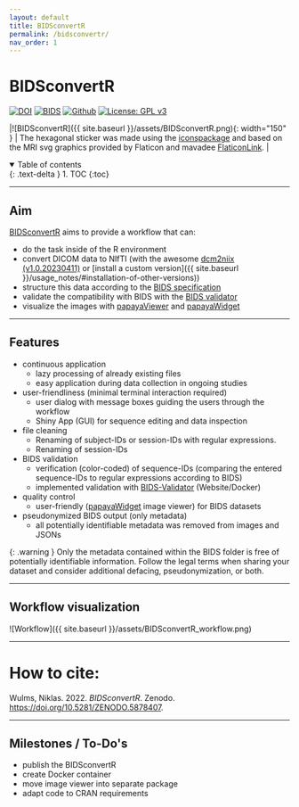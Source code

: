 ```yaml
---
layout: default
title: BIDSconvertR
permalink: /bidsconvertr/
nav_order: 1
---
```



<!-- README.md is generated from README.Rmd. Please edit that file -->

# BIDSconvertR 


<!-- <figure>-->
<!-- <img align="right" height="150" src="../../inst/figure/BIDSconvertR.png" alt="BIDSconvertR logo"/>-->
<!-- <figcaption>The BIDSconvertR logo, created with </figcaption>-->
<!-- </figure>-->



<!-- badges: start -->

[![DOI](https://zenodo.org/badge/448850893.svg)](https://zenodo.org/badge/latestdoi/448850893)
[![BIDS](https://img.shields.io/badge/BIDS-v1.8.0-blue)](https://bids-specification.readthedocs.io/en/v1.8.0/)
[![Github](https://img.shields.io/github/v/release/bidsconvertr/bidsconvertr.svg)](https://github.com/bidsconvertr/bidsconvertr)
[![License: GPL v3](https://img.shields.io/badge/License-GPLv3-blue.svg)](https://www.gnu.org/licenses/gpl-3.0)

|![BIDSconvertR]({{ site.baseurl }}/assets/BIDSconvertR.png){: width="150" } | The hexagonal sticker was made using the [iconspackage](https://github.com/mitchelloharawild/icons) and based on the MRI svg graphics provided by Flaticon and mavadee [FlaticonLink](https://www.flaticon.com/free-icons/mri). |



<!-- badges: end -->

<details open markdown="block">
  <summary>
    Table of contents
  </summary>
  {: .text-delta }
1. TOC
{:toc}
</details>

----

## Aim

[BIDSconvertR](https://github.com/bidsconvertr/bidsconvertr) aims to provide a workflow that can:

- do the task inside of the R environment
- convert DICOM data to NIfTI (with the awesome [dcm2niix (v1.0.20230411)](https://github.com/rordenlab/dcm2niix) or [install a custom version]({{ site.baseurl }}/usage_notes/#installation-of-other-versions))
- structure this data according to the [BIDS specification](https://bids-specification.readthedocs.io/en/stable/)
- validate the compatibility with BIDS with the [BIDS validator](https://github.com/bids-standard/bids-validator)
- visualize the images with [papayaViewer](https://rii-mango.github.io/Papaya/) and [papayaWidget](https://github.com/muschellij2/papayaWidget)

----
## Features

- continuous application
  - lazy processing of already existing files 
  - easy application during data collection in ongoing studies
- user-friendliness (minimal terminal interaction required)
  - user dialog with message boxes guiding the users through the workflow
  - Shiny App (GUI) for sequence editing and data inspection
- file cleaning 
  - Renaming of subject-IDs or session-IDs with regular expressions.
  - Renaming of session-IDs
- BIDS validation
  - verification (color-coded) of sequence-IDs (comparing the entered sequence-IDs to regular expressions according to BIDS)
  - implemented validation with [BIDS-Validator](https://bids-standard.github.io/bids-validator/) (Website/Docker)
- quality control 
  - user-friendly ([papayaWidget](https://github.com/muschellij2/papayaWidget) image viewer) for BIDS datasets
- pseudonymized BIDS output (only metadata)
  - all potentially identifiable metadata was removed from images and JSONs


{: .warning } 
Only the metadata contained within the BIDS folder is free of potentially identifiable information. Follow the legal terms when sharing your dataset and consider additional defacing, pseudonymization, or both.

----
## Workflow visualization

![Workflow]({{ site.baseurl }}/assets/BIDSconvertR_workflow.png)

----
# How to cite: 

Wulms, Niklas. 2022. *BIDSconvertR*. Zenodo.
<https://doi.org/10.5281/ZENODO.5878407>.

----
## Milestones / To-Do's

- publish the BIDSconvertR
- create Docker container
- move image viewer into separate package
- adapt code to CRAN requirements
